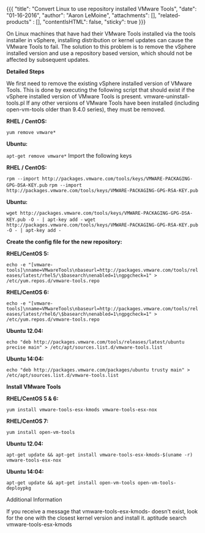 {{{
  "title": "Convert Linux to use repository installed VMware Tools",
  "date": "01-16-2016",
  "author": "Aaron LeMoine",
  "attachments": [],
  "related-products" : [],
  "contentIsHTML": false,
  "sticky": true
}}}

On Linux machines that have had their VMware Tools installed via the tools installer in vSphere, installing distribution or kernel updates can cause the VMware Tools to fail.  The solution to this problem is to remove the vSphere installed version and use a repository based version, which should not be affected by subsequent updates.

**Detailed Steps**

We first need to remove the existing vSphere installed version of VMware Tools.  This is done by executing the following script that should exist if the vSphere installed version of VMware Tools is present.
vmware-uninstall-tools.pl
If any other versions of VMware Tools have been installed (including open-vm-tools older than 9.4.0 series), they must be removed. 

**RHEL / CentOS:**

`yum remove vmware*`

**Ubuntu:**

`apt-get remove vmware*`
Import the following keys

**RHEL / CentOS:**

`rpm --import http://packages.vmware.com/tools/keys/VMWARE-PACKAGING-GPG-DSA-KEY.pub`
`rpm --import http://packages.vmware.com/tools/keys/VMWARE-PACKAGING-GPG-RSA-KEY.pub`

**Ubuntu:**

`wget http://packages.vmware.com/tools/keys/VMWARE-PACKAGING-GPG-DSA-KEY.pub -O - | apt-key add -`
`wget http://packages.vmware.com/tools/keys/VMWARE-PACKAGING-GPG-RSA-KEY.pub -O - | apt-key add -`

**Create the config file for the new repository:**

**RHEL/CentOS 5:**

`echo -e "[vmware-tools]\nname=VMwareTools\nbaseurl=http://packages.vmware.com/tools/releases/latest/rhel5/\$basearch\nenabled=1\ngpgcheck=1" > /etc/yum.repos.d/vmware-tools.repo`

**RHEL/CentOS 6:**

`echo -e "[vmware-tools]\nname=VMwareTools\nbaseurl=http://packages.vmware.com/tools/releases/latest/rhel6/\$basearch\nenabled=1\ngpgcheck=1" > /etc/yum.repos.d/vmware-tools.repo`

**Ubuntu 12.04:**

`echo "deb http://packages.vmware.com/tools/releases/latest/ubuntu precise main" > /etc/apt/sources.list.d/vmware-tools.list`

**Ubuntu 14:04:**

`echo "deb http://packages.vmware.com/packages/ubuntu trusty main" > /etc/apt/sources.list.d/vmware-tools.list`

**Install VMware Tools**

**RHEL/CentOS 5 & 6:**

`yum install vmware-tools-esx-kmods vmware-tools-esx-nox`

**RHEL/CentOS 7:**

`yum install open-vm-tools`

**Ubuntu 12.04:**

`apt-get update && apt-get install vmware-tools-esx-kmods-$(uname -r) vmware-tools-esx-nox`

**Ubuntu 14:04:**

`apt-get update && apt-get install open-vm-tools open-vm-tools-deploypkg`


Additional Information

If you receive a message that vmware-tools-esx-kmods-<kernel version> doesn't exist, look for the one with the closest kernel version and install it.
aptitude search vmware-tools-esx-kmods
